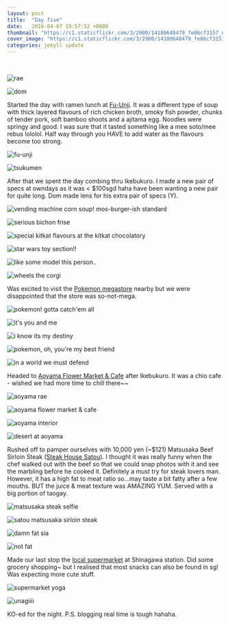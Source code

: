 ```yaml
---
layout: post
title:  "Day five"
date:   2016-04-07 19:57:52 +0800
thumbnail: "https://c1.staticflickr.com/3/2900/14180648479_fe86cf3157_n.jpg"
cover_image: "https://c1.staticflickr.com/3/2900/14180648479_fe86cf3157_n.jpg"
categories: jekyll update
---
```


<div>&nbsp;</div>

![rae](https://farm2.staticflickr.com/1532/26311936745_2e10a285ec_k_d.jpg)

![dom](https://farm2.staticflickr.com/1499/25707059984_36c09f95bd_k_d.jpg)

Started the day with ramen lunch at [Fu-Unji]. It was a different type of soup with thick layered flavours of rich chicken broth, smoky fish powder, chunks of tender pork, soft bamboo shoots and a ajitama egg. Noodles were springy and good. I was sure that it tasted something like a mee soto/mee rebus lololol. Half way through you HAVE to add water as the flavours become too strong.

![fu-unji](https://farm2.staticflickr.com/1490/26039051850_446daa11fe_k_d.jpg)

![tsukumen](https://farm2.staticflickr.com/1628/25707059124_832e936471_k_d.jpg)

After that we spent the day combing thru Ikebukuro. I made a new pair of specs at owndays as it was < $100sgd haha have been wanting a new pair for quite long. Dom made lens for his extra pair of specs (Y).

![vending machine corn soup! mos-burger-ish standard](https://farm2.staticflickr.com/1528/26245685201_0c06577e50_k_d.jpg)

![serious bichon frise](https://farm2.staticflickr.com/1518/25707065004_23b6a1ebaf_k_d.jpg)

![special kitkat flavours at the kitkat chocolatory](https://farm2.staticflickr.com/1642/25709184823_cb6bdfe855_k_d.jpg)

![star wars toy section!!](https://farm2.staticflickr.com/1574/26219512932_0be7fe88fe_k_d.jpg)

![like some model this person..](https://farm2.staticflickr.com/1577/26245679061_b19f834d43_k_d.jpg)

![wheels the corgi](https://farm2.staticflickr.com/1716/26219511022_3da4467883_k_d.jpg)

Was excited to visit the [Pokemon megastore] nearby but we were disappointed that the store was so-not-mega. 

![pokemon! gotta catch'em all](https://farm2.staticflickr.com/1529/26245684271_11381c1339_k_d.jpg)

![it's you and me](https://farm2.staticflickr.com/1514/26039055290_2a68f1ac4c_k_d.jpg)

![i know its my destiny](https://farm2.staticflickr.com/1496/25709176853_42f5dbc0cb_k_d.jpg)

![pokemon, oh, you're my best friend](https://farm2.staticflickr.com/1492/25707062174_d32bb1cc04_k_d.jpg)

![in a world we must defend](https://farm2.staticflickr.com/1442/25709180953_829862d31b_k_d.jpg)

Headed to [Aoyama Flower Market & Cafe] after Ikebukuro. It was a chio cafe - wished we had more time to chill there~~

![aoyama rae](https://farm2.staticflickr.com/1668/25709175873_d29422ef95_k_d.jpg)

![aoyama flower market & cafe](https://farm2.staticflickr.com/1556/26039054030_a6e6b939fa_k_d.jpg)

![aoyama interior](https://farm2.staticflickr.com/1648/26219510702_3977698795_k_d.jpg)

![desert at aoyama](https://farm2.staticflickr.com/1503/26039052570_7763b4f24b_k_d.jpg)

Rushed off to pamper ourselves with 10,000 yen (~$121) Matsusaka Beef Sirloin Steak ([Steak House Satou]). I thought it was really funny when the chef walked out with the beef so that we could snap photos with it and see the marbling before he cooked it. Definitely a must try for steak lovers man. However, it has a high fat to meat ratio so...may taste a bit fatty after a few mouths. BUT the juice & meat texture was AMAZING YUM. Served with a big portion of taogay.

![matsusaka steak selfie](https://farm2.staticflickr.com/1652/26285968756_66b0bdd8f2_z_d.jpg)

![satou matsusaka sirloin steak](https://farm2.staticflickr.com/1672/26245675561_4741f81670_k_d.jpg)

![damn fat sia](https://farm2.staticflickr.com/1523/26245673331_bf80803dcf_k_d.jpg)

![not fat](https://farm2.staticflickr.com/1661/25709174273_1edb98b97b_k_d.jpg)

Made our last stop the [local supermarket] at Shinagawa station. Did some grocery shopping~ but I realised that most snacks can also be found in sg! Was expecting more cute stuff.

![supermarket yoga](https://farm2.staticflickr.com/1592/26311923195_cad764ad89_k_d.jpg)

![unagiiii](https://farm2.staticflickr.com/1592/25707053324_12d4e84c54_k_d.jpg)

KO-ed for the night. P.S. blogging real time is tough hahaha.

[Fu-unji]: https://www.tripadvisor.com/Restaurant_Review-g1066456-d1679642-Reviews-Fuunji-Shibuya_Tokyo_Tokyo_Prefecture_Kanto.html

[Steak House Satou]: https://www.tripadvisor.com/Restaurant_Review-g1060900-d1706042-Reviews-Steak_House_Satou-Musashino_Tokyo_Prefecture_Kanto.html

[local supermarket]: http://www.itoyokado.co.jp/special/global/en/shops/oimachi.html

[Pokemon megastore]: https://www.tripadvisor.com/Attraction_Review-g1066451-d7834870-Reviews-Pokemon_Mega_Center_Tokyo-Minato_Tokyo_Tokyo_Prefecture_Kanto.html

[Aoyama Flower Market & Cafe]: https://www.tripadvisor.com/Restaurant_Review-g1066456-d2496563-Reviews-Aoyama_Flower_Market_Tea_House-Shibuya_Tokyo_Tokyo_Prefecture_Kanto.html